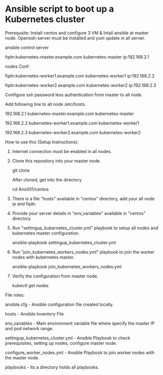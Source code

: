 #  Ansible script to boot up a Kubernetes cluster
Prerequsite:
Install centos and configure 3 VM & Intall ansible at master node.
Openssh-server must be installed and yum update in all server.

ansible control server

fqdn:kubernetes-master.example.com  kubernetes-master
ip:192.168.2.1 

nodes Conf:

fqdn:kubernetes-worker1.example.com kubernetes-worker1
ip:192.168.2.2

fqdn:kubernetes-worker2.example.com kubernetes-worker2
ip:192.168.2.3 


Configure ssh password less authentication from master to all node.

Add following line to all node /etc/hosts.

192.168.2.1 kubernetes-master.example.com kubernetes-master

192.168.2.2 kubernetes-worker1.example.com kubernetes-worker1

192.168.2.3 kubernetes-worker2.example.com kubernetes-worker2



How to use this (Setup Instructions):

1. Internet connection must be enabled in all nodes.
2. Clone this repository into your master node.
   
   git clone 
   
   After cloned, get into the directory
   
   cd Ans001/centos

3. There is a file "hosts" available in "centos" directory, add your all node ip and fqdn. 

4. Provide your server details in "env_variables" available in "centos" directory.

   
5. Run "settingup_kubernetes_cluster.yml" playbook to setup all nodes and kubernetes master configuration.

   ansible-playbook settingup_kubernetes_cluster.yml
   
6. Run "join_kubernetes_workers_nodes.yml" playbook to join the worker nodes with kubernetes master.

      ansible-playbook join_kubernetes_workers_nodes.yml

7. Verify the configuration from master node.

      kubectl get nodes

File roles:

ansible.cfg - Ansible configuration file created locally.

hosts - Ansible Inventory File

env_variables - Main environment variable file where specify the master IP and pod network range.

settingup_kubernetes_cluster.yml - Ansible Playbook to check prerequisites, setting up nodes, configure master node.

configure_worker_nodes.yml - Ansible Playbook to join worker nodes with the master node.


playbooks - Its a directory holds all playbooks.


